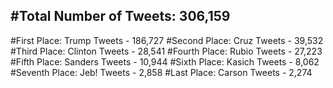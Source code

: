 #Total Number of Tweets: 306,159 
---
#First Place: Trump Tweets - 186,727
#Second Place: Cruz Tweets - 39,532
#Third Place: Clinton Tweets - 28,541
#Fourth Place: Rubio Tweets - 27,223
#Fifth Place: Sanders Tweets - 10,944
#Sixth Place: Kasich Tweets - 8,062
#Seventh Place: Jeb! Tweets - 2,858
#Last Place: Carson Tweets - 2,274
